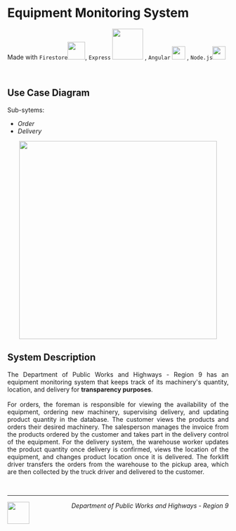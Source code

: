 
# Equipment Monitoring System 
Made with 
`Firestore`<img src= "https://github.com/lhbsaldana/itelective3-web/blob/main/images/firestore%20logo.svg" width = "40px" />,
`Express` <img src= "https://github.com/lhbsaldana/itelective3-web/blob/main/images/express%20logo.svg" width = "70px" /> ,
`Angular` <img src= "https://github.com/lhbsaldana/itelective3-web/blob/main/images/angular-icon.svg" width = "30px" /> ,
`Node.js`<img src= "https://github.com/lhbsaldana/itelective3-web/blob/main/images/nodejs%20logo.svg" width = "30px" />

<br />

## Use Case Diagram
Sub-sytems: 
- *Order* 
- *Delivery* 
<p align="center">
<img align = "center" src= "https://github.com/lhbsaldana/itelective3-web/blob/main/equipment%20monitoring%20system.PNG" height="450"/> 
</p>


## System Description
<div align="justify"> 
  
The Department of Public Works and Highways - Region 9 has an equipment monitoring system that keeps track of its machinery's quantity, location, and delivery for **transparency purposes**.\
<br />
For orders, the foreman is responsible for viewing the availability of the equipment, ordering new machinery, supervising delivery, and updating product quantity in the database. The customer views the products and orders their desired machinery. The salesperson manages the invoice from the products ordered by the customer and takes part in the delivery control of the equipment. For the delivery system, the warehouse worker updates the product quantity once delivery is confirmed, views the location of the equipment, and changes product location once it is delivered. The forklift driver transfers the orders from the warehouse to the pickup area, which are then collected by the truck driver and delivered to the customer.
  
</div>

<br />

***

<img width="50px" align = "left" src= "https://github.com/lhbsaldana/itelective3-web/blob/main/images/512px-Department_of_Public_Works_and_Highways_(DPWH).svg%20(1).png" /> 

<div align="right"> 
<em>Department of Public Works and Highways - Region 9</em> 
</div>





